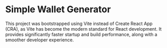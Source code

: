 # Simple Wallet Generator
This project was bootstrapped using Vite instead of Create React App (CRA), as Vite has become the modern standard for React development. It provides significantly faster startup and build performance, along with a smoother developer experience.

